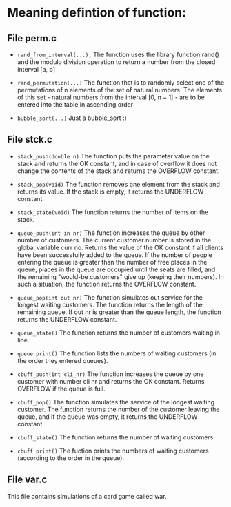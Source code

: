 # Meaning defintion of function:

## File perm.c

+ `rand_from_interval(...),`
The function uses the library function rand() and the modulo division operation to return a number from the closed interval [a, b]

+ `rand_permutation(...)`
The function that is to randomly select one of the permutations of n elements of the set of natural numbers. The elements of this set - natural numbers from the interval [0, n − 1] - are to be entered into the table in ascending order

+ `bubble_sort(...)`
Just a bubble_sort :)

## File stck.c

+ `stack_push(double n)`
The function puts the parameter value on the stack and returns the OK constant, and in case of overflow it does not change the contents of the stack and returns the OVERFLOW constant.

+ `stack_pop(void)`
The function removes one element from the stack and returns its value. If the stack is empty, it returns the UNDERFLOW constant.

+ `stack_state(void)`
The function returns the number of items on the stack.

+ `queue_push(int in nr)`
The function increases the queue by other number of customers. The current customer number is stored in the global variable curr no. Returns the value of the OK constant if all clients have been successfully added to the queue. If the number of people entering the queue is greater than the number of free places in the queue, places in the queue are occupied until the seats are filled, and the remaining "would-be customers" give up (keeping their numbers). In such a situation, the function returns the OVERFLOW constant.

+ `queue_pop(int out nr)`
The function simulates out service for the longest waiting customers. The function returns the length of the remaining queue. If out nr is greater than the queue length, the function returns the UNDERFLOW constant.

+ `queue_state()`
The function returns the number of customers waiting in line.

+ `queue print()`
The function lists the numbers of waiting customers (in the order they entered
queues).

+ `cbuff_push(int cli_nr)`
The function increases the queue by one customer with number cli nr and returns the OK constant. Returns OVERFLOW if the queue is full.

+ `cbuff_pop()`
The function simulates the service of the longest waiting customer. The function returns the number of the customer leaving the queue, and if the queue was empty, it returns the UNDERFLOW constant.

+ `cbuff_state()`
The function returns the number of waiting customers

+ `cbuff print()`
The fuction prints the numbers of waiting customers (according to the order in the queue).

## File var.c
This file contains simulations of a card game called war.







